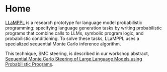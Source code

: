# Home

[LLaMPPL](https://github.com/probcomp/hfppl) is a research prototype for language model probabilistic programming: specifying language generation tasks by writing probabilistic programs that combine calls to LLMs, symbolic program logic, and probabilistic conditioning. To solve these tasks, LLaMPPL uses a specialized sequential Monte Carlo inference algorithm.

This technique, SMC steering, is described in our workshop abstract, [Sequential Monte Carlo Steering of Large Language Models using Probabilistic Programs](https://arxiv.org/abs/2306.03081).
